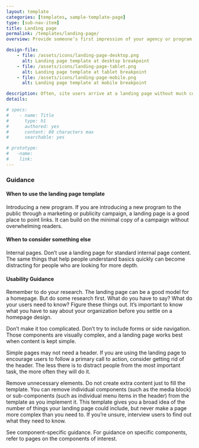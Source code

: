 ```yaml
---
layout: template
categories: [templates, sample-template-page]
type: [sub-nav-item]
title: Landing page 
permalink: /templates/landing-page/
overview: Provide someone’s first impression of your agency or program. 

design-file:
    - file: /assets/icons/landing-page-desktop.png
      alt: Landing page template at desktop breakpoint
    - file: /assets/icons/landing-page-tablet.png
      alt: Landing page template at tablet breakpoint
    - file: /assets/icons/landing-page-mobile.png
      alt: Landing page template at mobile breakpoint

description: Often, site users arrive at a landing page without much context, so a landing page needs to be clear, engaging, and contextualizing.
details: 

# specs:
#    - name: Title
#      type: h1
#      authored: yes
#      content: 80 characters max
#      searchable: yes

# prototype:
#   -name:
#    link:
---
```

### Guidance

#### When to use the landing page template
Introducing a new program. If you are introducing a new program to the public through a marketing or publicity campaign, a landing page is a good place to point links. It can build on the minimal copy of a campaign without overwhelming readers.

#### When to consider something else
Internal pages. Don’t use a landing page for standard internal page content. The same things that help people understand basics quickly can become distracting for people who are looking for more depth.

#### Usability Guidance
Remember to do your research. The landing page can be a good model for a homepage. But do some research first. What do you have to say? What do your users need to know? Figure these things out. It’s important to know what you have to say about your organization before you settle on a homepage design.

Don’t make it too complicated. Don’t try to include forms or side navigation. Those components are visually complex, and a landing page works best when content is kept simple.

Simple pages may not need a header. If you are using the landing page to encourage users to follow a primary call to action, consider getting rid of the header. The less there is to distract people from the most important task, the more often they will do it.

Remove unnecessary elements. Do not create extra content just to fill the template. You can remove individual components (such as the media block) or sub-components (such as individual menu items in the header) from the template as you implement it. This template gives you a broad idea of the number of things your landing page could include, but never make a page more complex than you need to. If you’re unsure, interview users to find out what they need to know.

See component-specific guidance. For guidance on specific components, refer to pages on the components of interest.